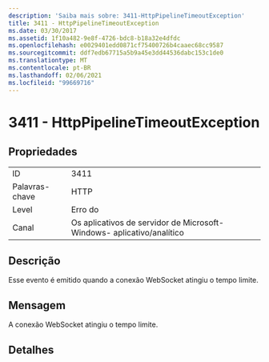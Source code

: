 ```yaml
---
description: 'Saiba mais sobre: 3411-HttpPipelineTimeoutException'
title: 3411 - HttpPipelineTimeoutException
ms.date: 03/30/2017
ms.assetid: 1f10a482-9e8f-4726-bdc8-b18a32e4dfdc
ms.openlocfilehash: e0029401edd0871cf75400726b4caaec68cc9587
ms.sourcegitcommit: ddf7edb67715a5b9a45e3dd44536dabc153c1de0
ms.translationtype: MT
ms.contentlocale: pt-BR
ms.lasthandoff: 02/06/2021
ms.locfileid: "99669716"
---
```

# <a name="3411---httppipelinetimeoutexception"></a>3411 - HttpPipelineTimeoutException

## <a name="properties"></a>Propriedades  
  
|||  
|-|-|  
|ID|3411|  
|Palavras-chave|HTTP|  
|Level|Erro do|  
|Canal|Os aplicativos de servidor de Microsoft-Windows- aplicativo/analítico|  
  
## <a name="description"></a>Descrição  

 Esse evento é emitido quando a conexão WebSocket atingiu o tempo limite.  
  
## <a name="message"></a>Mensagem  

 A conexão WebSocket atingiu o tempo limite.  
  
## <a name="details"></a>Detalhes
